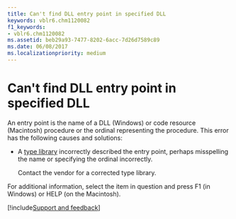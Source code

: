 ```yaml
---
title: Can't find DLL entry point in specified DLL
keywords: vblr6.chm1120082
f1_keywords:
- vblr6.chm1120082
ms.assetid: beb29a93-7477-8202-6acc-7d26d7589c89
ms.date: 06/08/2017
ms.localizationpriority: medium
---
```



# Can't find DLL entry point in specified DLL

An entry point is the name of a DLL (Windows) or code resource (Macintosh) procedure or the ordinal representing the procedure. This error has the following causes and solutions:



- A [type library](../../Glossary/vbe-glossary.md#type-library) incorrectly described the entry point, perhaps misspelling the name or specifying the ordinal incorrectly.
    
    Contact the vendor for a corrected type library.
    

For additional information, select the item in question and press F1 (in Windows) or HELP (on the Macintosh).

[!include[Support and feedback](~/includes/feedback-boilerplate.md)]